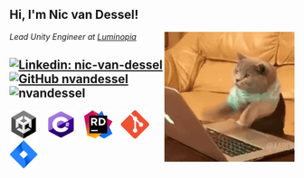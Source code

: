 <h2> Hi, I'm Nic van Dessel! </h2>
<img align='right' src="./images/typingcat.gif" width="230">
<p><em>Lead Unity Engineer at <a href="https://luminopia.com/">Luminopia </a>
</em></p>

[![Linkedin: nic-van-dessel](https://img.shields.io/badge/-nicvandessel-blue?style=flat-square&logo=Linkedin&logoColor=white&link=https://www.linkedin.com/in/nic-van-dessel/)](https://www.linkedin.com/in/nic-van-dessel/)
[![GitHub nvandessel](https://img.shields.io/github/followers/nvandessel?label=follow&style=social)](https://github.com/nvandessel)
<img src="https://komarev.com/ghpvc/?username=nvandessel" alt="nvandessel"/>
---

<p align="left"><img src="./images/unity_logo_new.png?raw=true" alt="unity" width="50" height="50"/>&nbsp;&nbsp;&nbsp;
<img src="./images/csharp.png?raw=true" alt="csharp" width="50" height="50"/>&nbsp;&nbsp;&nbsp;
<img src="./images/rider_logo_300x300.png?raw=true" alt="rider" width="50" height="50"/>&nbsp;&nbsp;&nbsp;
<img src="./images/git.png?raw=true" alt="git" width="50" height="50"/>&nbsp;&nbsp;&nbsp;
<img src="./images/jira.png?raw=true" alt="jira" width="50" height="50"/></p>
